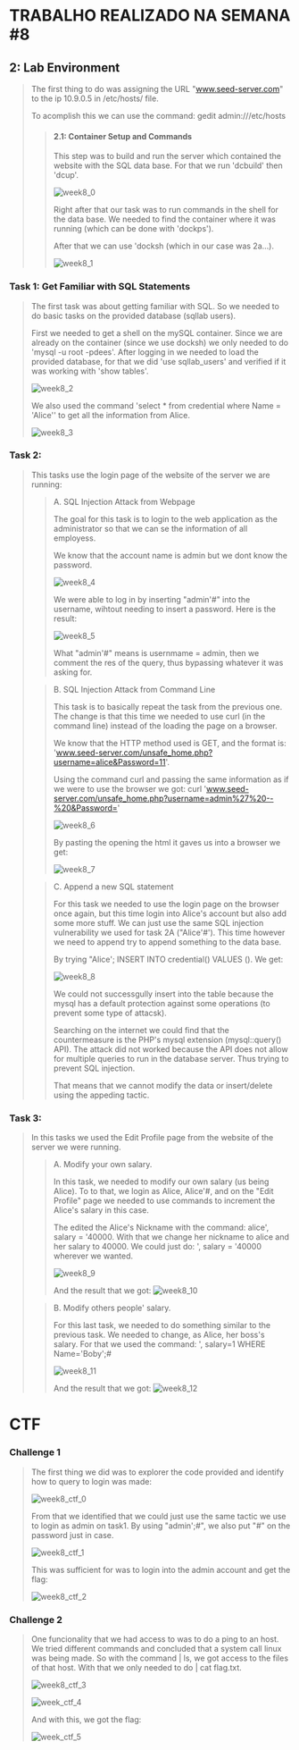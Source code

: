 # TRABALHO REALIZADO NA SEMANA #8

## 2: Lab Environment

>The first thing to do was assigning the URL "www.seed-server.com" to the ip 10.9.0.5 in /etc/hosts/ file.
>
>To acomplish this we can use the command: gedit admin:///etc/hosts
>
>>#### 2.1: Container Setup and Commands
>>
>>This step was to build and run the server which contained the website with the SQL data base. For that we run 'dcbuild' then 'dcup'.
>>
>>![week8_0](https://cdn.discordapp.com/attachments/913904956468252695/928068509500592169/report0.png)
>>
>>Right after that our task was to run commands in the shell for the data base. We needed to find the container where it was running (which can be done with 'dockps').
>>
>>After that we can use 'docksh <id> (which in our case was 2a...).
>>
>>![week8_1](https://cdn.discordapp.com/attachments/913904956468252695/928068814107721788/report2.png)

### Task 1: Get Familiar with SQL Statements

>The first task was about getting familiar with SQL. So we needed to do basic tasks on the provided database (sqllab users).
>
>First we needed to get a shell on the mySQL container. Since we are already on the container (since we use docksh) we only needed to do 'mysql -u root -pdees'. After logging in we needed to load the provided database, for that we did 'use sqllab_users' and verified if it was working with 'show tables'.
>
>![week8_2](https://media.discordapp.net/attachments/913904956468252695/928069037219512361/report3.png)
>
>We also used the command 'select * from credential where Name = 'Alice'' to get all the information from Alice.
>
>![week8_3](https://cdn.discordapp.com/attachments/913904956468252695/928069243717713960/report4.png)

### Task 2:

>This tasks use the login page of the website of the server we are running:
>
>>A. SQL Injection Attack from Webpage
>>
>>The goal for this task is to login to the web application as the administrator so that we can se the information of all employess.
>>
>>We know that the account name is admin but we dont know the password.
>>
>>![week8_4](https://cdn.discordapp.com/attachments/913904956468252695/928069968753459210/unknown.png)
>>
>>We were able to log in by inserting "admin'#" into the username, wihtout needing to insert a password. Here is the result:
>>
>>![week8_5](https://cdn.discordapp.com/attachments/913904956468252695/928069827719999528/unknown.png)
>>
>>What "admin'#" means is usernmame = admin, then we comment the res of the query, thus bypassing whatever it was asking for.
>>
>
>>B. SQL Injection Attack from Command Line
>>
>>This task is to basically repeat the task from the previous one. The change is that this time we needed to use curl (in the command line) instead of the loading the page on a browser.
>>
>>We know that the HTTP method used is GET, and the format is: 'www.seed-server.com/unsafe_home.php?username=alice&Password=11'.
>>
>>Using the command curl and passing the same information as if we were to use the browser we got: curl 'www.seed-server.com/unsafe_home.php?username=admin%27%20--%20&Password='
>>
>>![week8_6](https://cdn.discordapp.com/attachments/913904956468252695/928070839092510730/unknown.png)
>>
>>By pasting the opening the html it gaves us into a browser we get:
>>
>>![week8_7](https://cdn.discordapp.com/attachments/913904956468252695/928070965311713330/unknown.png)
>
>>C. Append a new SQL statement
>>
>> For this task we needed to use the login page on the browser once again, but this time login into Alice's account but also add some more stuff. We can just use the same SQL injection vulnerability we used for task 2A ("Alice'#'). This time however we need to append try to append something to the data base.
>>
>>By trying "Alice'; INSERT INTO credential() VALUES (). We get:
>>
>>![week8_8](https://cdn.discordapp.com/attachments/913904956468252695/928071193255362570/unknown.png)
>>
>>We could not successgully insert into the table because the mysql has a default protection against some operations (to prevent some type of attacsk).
>>
>>Searching on the internet we could find that the countermeasure is the PHP's mysql extension (mysql::query() API). The attack did not worked because the API does not allow for multiple queries to run in the database server. Thus trying to prevent SQL injection.
>>
>>That means that we cannot modify the data or insert/delete using the appeding tactic.

### Task 3:

>In this tasks we used the Edit Profile page from the website of the server we were running.
>
>>A. Modify your own salary.
>>
>>In this task, we needed to modify our own salary (us being Alice). To to that, we login as Alice, Alice'#, and on the "Edit Profile" page we needed to use commands to increment the Alice's salary in this case.
>>
>>The edited the Alice's Nickname with the command: alice', salary = '40000. With that we change her nickname to alice and her salary to 40000. We could just do: ', salary = '40000 wherever we wanted.
>>
>>![week8_9](https://cdn.discordapp.com/attachments/903555414715670578/928040246346649630/unknown.png)
>>
>>And the result that we got:
>>![week8_10](https://cdn.discordapp.com/attachments/903555414715670578/928040445907435580/unknown.png)
>
>>B. Modify others people' salary.
>>
>>For this last task, we needed to do something similar to the previous task. We needed to change, as Alice, her boss's salary. For that we used the command: ', salary=1 WHERE Name='Boby';# 
>>
>>![week8_11](https://cdn.discordapp.com/attachments/903555414715670578/928049585778212924/unknown.png)
>>
>>And the result that we got:
>>![week8_12](https://cdn.discordapp.com/attachments/903555414715670578/928049137394548866/unknown.png)

# CTF

### Challenge 1

>The first thing we did was to explorer the code provided and identify how to query to login was made:
>
>![week8_ctf_0](https://media.discordapp.net/attachments/913904956468252695/928067937665970186/unknown.png)
>
>From that we identified that we could just use the same tactic we use to login as admin on task1. By using "admin';#", we also put "#" on the password just in case.
>
>![week8_ctf_1](https://media.discordapp.net/attachments/913904956468252695/928067937032618004/unknown.png)
>
>This was sufficient for was to login into the admin account and get the flag:
>
>![week8_ctf_2](https://media.discordapp.net/attachments/913904956468252695/928067937380732938/unknown.png)
>

### Challenge 2

>One funcionality that we had access to was to do a ping to an host.
>We tried different commands and concluded that a system call linux was being made.
>So with the command | ls, we got access to the files of that host. With that we only needed to do | cat flag.txt.
>
>![week8_ctf_3](https://cdn.discordapp.com/attachments/903555414715670578/928358433500049448/unknown.png)
>
>![week_ctf_4](https://cdn.discordapp.com/attachments/903555414715670578/928358240889217044/unknown.png)
>
>And with this, we got the flag:
>
>![week_ctf_5](https://cdn.discordapp.com/attachments/903555414715670578/928358131925389393/unknown.png)
>
